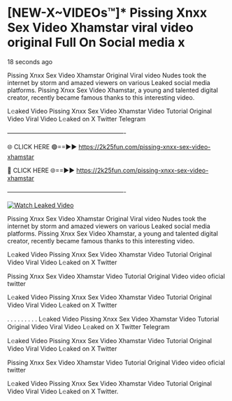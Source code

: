 # [NEW-X~VIDEOs™]* Pissing Xnxx Sex Video Xhamstar viral video original Full On Social media x

18 seconds ago

Pissing Xnxx Sex Video Xhamstar Original Viral video Nudes took the internet by storm and amazed viewers on various Leaked social media platforms. Pissing Xnxx Sex Video Xhamstar, a young and talented digital creator, recently became famous thanks to this interesting video.

L𝚎aked Video Pissing Xnxx Sex Video Xhamstar Video Tutorial Original Video Viral Video L𝚎aked on X Twitter Telegram

———————————————————-

🌐 CLICK HERE 🟢==►► https://2k25fun.com/pissing-xnxx-sex-video-xhamstar

🔴 CLICK HERE 🌐==►► https://2k25fun.com/pissing-xnxx-sex-video-xhamstar

———————————————————-

[![Watch Leaked Video](https://miro.medium.com/v2/resize:fit:828/format:webp/1*cilzJN44JGOrTw9NJCrNHA.gif "Watch Leaked Video")](https://2k25fun.com/pissing-xnxx-sex-video-xhamstar)

Pissing Xnxx Sex Video Xhamstar Original Viral video Nudes took the internet by storm and amazed viewers on various Leaked social media platforms. Pissing Xnxx Sex Video Xhamstar, a young and talented digital creator, recently became famous thanks to this interesting video.

L𝚎aked Video Pissing Xnxx Sex Video Xhamstar Video Tutorial Original Video Viral Video L𝚎aked on X Twitter

Pissing Xnxx Sex Video Xhamstar Video Tutorial Original Video video oficial twitter

L𝚎aked Video Pissing Xnxx Sex Video Xhamstar Video Tutorial Original Video Viral Video L𝚎aked on X Twitter

. . . . . . . . . L𝚎aked Video Pissing Xnxx Sex Video Xhamstar Video Tutorial Original Video Viral Video L𝚎aked on X Twitter Telegram

L𝚎aked Video Pissing Xnxx Sex Video Xhamstar Video Tutorial Original Video Viral Video L𝚎aked on X Twitter

Pissing Xnxx Sex Video Xhamstar Video Tutorial Original Video video oficial twitter

L𝚎aked Video Pissing Xnxx Sex Video Xhamstar Video Tutorial Original Video Viral Video L𝚎aked on X Twitter.